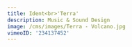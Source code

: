 ```yaml
---
title: Ident<br>'Terra'
description: Music & Sound Design
image: /cms/images/Terra - Volcano.jpg
vimeoID: '234137452'
---
```












